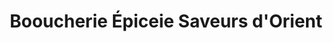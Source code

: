 ---
title: "Booucherie Épiceie Saveurs d'Orient"
url: /le-bouscat/booucherie-epiceie-saveurs-dorient/
shop: boucherie
---